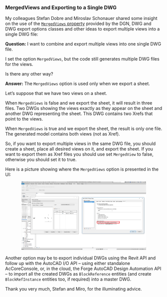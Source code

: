 <head>
<meta http-equiv="Content-Type" content="text/html; charset=utf-8">
<link rel="stylesheet" type="text/css" href="bc.css">
<!--
<script src="run_prettify.js" type="text/javascript"></script>
<script src="https://google-code-prettify.googlecode.com/svn/loader/run_prettify.js" type="text/javascript"></script>
-->
<script src="https://cdn.rawgit.com/google/code-prettify/master/loader/run_prettify.js" type="text/javascript"></script>
</head>

<!---

- 13865502 [export multi views into one dwg]

MergedViews and exporting to a single DWG #RevitAPI @AutodeskRevit #bim #dynamobim @AutodeskForge #ForgeDevCon http://bit.ly/mergedviews

Some insight on the use of the <code>MergedViews</code> property provided by the DGN, DWG and DWG export options classes and other ideas to export multiple views into a single DWG file
&ndash; Question: I want to combine and export multiple views into one single DWG file. I set the option <code>MergedViews</code>, but the code still generates multiple DWG files for the views...

--->

### MergedViews and Exporting to a Single DWG

My colleagues Stefan Dobre and Miroslav Schonauer shared some insight on the use of
the [`MergedViews` property](http://www.revitapidocs.com/2018.1/28b54043-59a4-a5a7-cca0-7a9aea1f6250.htm) provided
by the DGN, DWG and DWG export options classes and other ideas to export multiple views into a single DWG file:

**Question:** I want to combine and export multiple views into one single DWG file.

I set the option `MergedViews`, but the code still generates multiple DWG files for the views.

Is there any other way?


**Answer:** The `MergedViews` option is used only when we export a sheet.

Let’s suppose that we have two views on a sheet.

When `MergedViews` is false and we export the sheet, it will result in three files. Two DWGs showing the views exactly as they appear on the sheet and another DWG representing the sheet. This DWG contains two Xrefs that point to the views.

When `MergedViews` is true and we export the sheet, the result is only one file. The generated model contains both views (not as Xref).
 
So, if you want to export multiple views in the same DWG file, you should create a sheet, place all desired views on it, and export the sheet. If you want to export them as Xref files you should use set `MergedView` to false, otherwise you should set it to true.
 
Here is a picture showing where the `MergedViews` option is presented in the UI:
 
<center>
<img src="img/sd_merged_views.png" alt="MergedViews in the UI" width="400"/>
</center>

Another option may be to export individual DWGs using the Revit API and follow up with the AutoCAD I/O API &ndash; using either standalone AcCoreConsole, or, in the cloud, the Forge AutoCAD Design Automation API &ndash; to import all the created DWGs as `BlockReference` entities (and create `BlockRefInstance` entities too, if required) into a master DWG.

Thank you very much, Stefan and Miro, for the illuminating advice.


